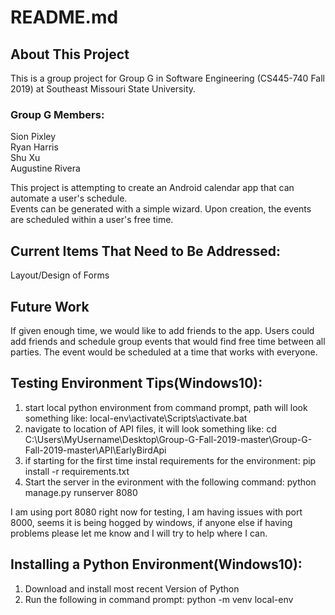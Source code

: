 # README.md
## About This Project
This is a group project for Group G in Software Engineering (CS445-740 Fall 2019) at Southeast Missouri State University.
### Group G Members:
Sion Pixley <br>
Ryan Harris <br>
Shu Xu <br>
Augustine Rivera <br>

This project is attempting to create an Android calendar app that can automate a user's schedule. <br>
Events can be generated with a simple wizard. Upon creation, the events are scheduled within a user's free time.

## Current Items That Need to Be Addressed:
Layout/Design of Forms


## Future Work
If given enough time, we would like to add friends to the app. Users could add friends and schedule group events that would find free time between all parties. The event would be scheduled at a time that works with everyone.

## Testing Environment Tips(Windows10):
1. start local python environment from command prompt, path will look something like: local-env\activate\Scripts\activate.bat
2. navigate to location of API files, it will look something like: 
              cd C:\Users\MyUsername\Desktop\Group-G-Fall-2019-master\Group-G-Fall-2019-master\API\EarlyBirdApi
3. if starting for the first time instal requirements for the environment:    pip install -r requirements.txt
4. Start the server in the evironment with the following command: python manage.py runserver 8080

I am using port 8080 right now for testing, I am having issues with port 8000, seems it is being hogged by windows, if anyone else if having problems please let me know and I will try to help where I can. 


## Installing a Python Environment(Windows10):
1. Download and install most recent Version of Python
2. Run the following in command prompt: python -m venv local-env
